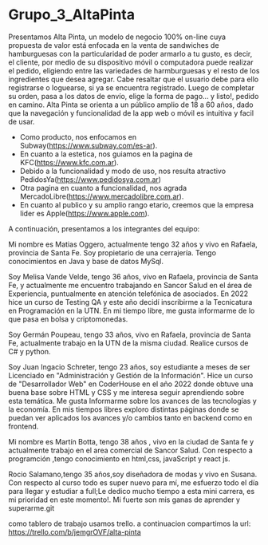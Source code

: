 # Grupo_3_AltaPinta
Presentamos Alta Pinta, un modelo de negocio 100% on-line cuya propuesta de valor está enfocada en la venta de sandwiches de hamburguesas con la particularidad de poder armarlo a tu gusto, es decir, el cliente, por medio de su dispositivo móvil o computadora puede realizar el pedido, eligiendo entre las variedades de harmburguesas y el resto de los ingredientes que desea agregar.
Cabe resaltar que el usuario debe para ello registrarse o loguearse, si ya se encuentra registrado. Luego de completar su orden, pasa a los datos de envío, elige la forma de pago... y listo!, pedido en camino.
Alta Pinta se orienta a un público amplio de 18 a 60 años, dado que la navegación y funcionalidad de la app web o móvil es intuitiva y facil de usar.
+ Como producto, nos enfocamos en Subway(https://www.subway.com/es-ar).
+ En cuanto a la estetica, nos guiamos en la pagina de KFC(https://www.kfc.com.ar).
+ Debido a la funcionalidad y modo de uso, nos resulta atractivo PedidosYa(https://www.pedidosya.com.ar)
+ Otra pagina en cuanto a funcionalidad, nos agrada MercadoLibre(https://www.mercadolibre.com.ar).
+ En cuanto al publico y su amplio rango etario, creemos que la empresa lider es Apple(https://www.apple.com).

A continuación, presentamos a los integrantes del equipo:

Mi nombre es Matias Oggero, actualmente tengo 32 años y vivo en Rafaela, provincia de Santa Fe. Soy propietario de una cerrajería. Tengo conocimientos en Java y base de datos MySql.

Soy Melisa Vande Velde, tengo 36 años, vivo en Rafaela, provincia de Santa Fe, y actualmente me encuentro trabajando en Sancor Salud en el área de Experiencia, puntualmente en atención telefónica de asociados. En 2022 hice un curso de Testing QA y este año decidí inscribirme a la Tecnicatura en Programación en la UTN. En mi tiempo libre, me gusta informarme de lo que pasa en bolsa y criptomonedas.

Soy Germán Poupeau, tengo 33 años, vivo en Rafaela, provincia de Santa Fe, actualmente trabajo en la UTN de la misma ciudad. Realice cursos de C# y python.

Soy Juan Ingacio Schreter, tengo 23 años, soy estudiante a meses de ser Licenciado en "Administración y Gestión de la Información". Hice un curso de "Desarrollador Web" en CoderHouse en el año 2022 donde obtuve una buena base sobre HTML y CSS y me interesa seguir aprendiendo sobre esta temática.
Me gusta Informarme sobre los avances de las tecnologías y la economía.
En mis tiempos libres exploro distintas páginas donde se puedan ver aplicados los avances y/o cambios tanto en backend como en frontend.

Mi nombre es Martín Botta, tengo 38 años , vivo en la ciudad de Santa fe y actualmente trabajo en el area comercial de Sancor Salud. Con respecto a programción ,tengo conocimiento en html,css, javaScript y react js. 

Rocio Salamano,tengo 35 años,soy diseñadora de modas y vivo en Susana.
Con respecto al curso todo es super nuevo para mí,  me esfuerzo todo el día para llegar y estudiar a full;Le dedico mucho tiempo a esta mini carrera, es mi prioridad en este momento!.
Mi fuerte son mis ganas de aprender y superarme.git

como tablero de trabajo usamos trello. a continuacion compartimos la url:
https://trello.com/b/jemgrOVF/alta-pinta